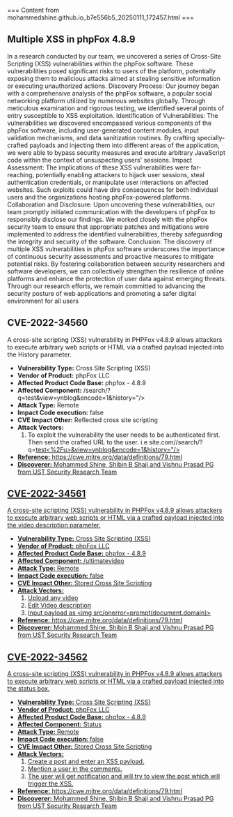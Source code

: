 === Content from mohammedshine.github.io_b7e556b5_20250111_172457.html ===

## Multiple XSS in phpFox 4.8.9

In a research conducted by our team, we uncovered a series of Cross-Site Scripting (XSS) vulnerabilities within the phpFox software. These vulnerabilities posed significant risks to users of the platform, potentially exposing them to malicious attacks aimed at stealing sensitive information or executing unauthorized actions.
Discovery Process:
Our journey began with a comprehensive analysis of the phpFox software, a popular social networking platform utilized by numerous websites globally. Through meticulous examination and rigorous testing, we identified several points of entry susceptible to XSS exploitation.
Identification of Vulnerabilities:
The vulnerabilities we discovered encompassed various components of the phpFox software, including user-generated content modules, input validation mechanisms, and data sanitization routines. By crafting specially-crafted payloads and injecting them into different areas of the application, we were able to bypass security measures and execute arbitrary JavaScript code within the context of unsuspecting users' sessions.
Impact Assessment:
The implications of these XSS vulnerabilities were far-reaching, potentially enabling attackers to hijack user sessions, steal authentication credentials, or manipulate user interactions on affected websites. Such exploits could have dire consequences for both individual users and the organizations hosting phpFox-powered platforms.
Collaboration and Disclosure:
Upon uncovering these vulnerabilities, our team promptly initiated communication with the developers of phpFox to responsibly disclose our findings. We worked closely with the phpFox security team to ensure that appropriate patches and mitigations were implemented to address the identified vulnerabilities, thereby safeguarding the integrity and security of the software.
Conclusion:
The discovery of multiple XSS vulnerabilities in phpFox software underscores the importance of continuous security assessments and proactive measures to mitigate potential risks. By fostering collaboration between security researchers and software developers, we can collectively strengthen the resilience of online platforms and enhance the protection of user data against emerging threats.
Through our research efforts, we remain committed to advancing the security posture of web applications and promoting a safer digital environment for all users
## CVE-2022-34560

A cross-site scripting (XSS) vulnerability in PHPFox v4.8.9 allows attackers to execute arbitrary web scripts or HTML via a crafted payload injected into the History parameter.

* **Vulnerability Type:** Cross Site Scripting (XSS)
* **Vendor of Product:** phpFox LLC
* **Affected Product Code Base:** phpfox - 4.8.9
* **Affected Component:** /search/?q=test&view=ynblog&encode=1&history="/><script>alert("XSS")</script>
* **Attack Type:** Remote
* **Impact Code execution:** false
* **CVE Impact Other:** Reflected cross site scripting
* **Attack Vectors:**
  1. To exploit the vulnerability the user needs to be authenticated first. Then send the crafted URL to the user. i.e site.com//search/?q=<u>test<%2Fu>&view=ynblog&encode=1&history="/><script>alert("XSS")</script>
* **Reference:** <https://cwe.mitre.org/data/definitions/79.html>
* **Discoverer:** Mohammed Shine, Shibin B Shaji and Vishnu Prasad PG from UST Security Research Team

## CVE-2022-34561

A cross-site scripting (XSS) vulnerability in PHPFox v4.8.9 allows attackers to execute arbitrary web scripts or HTML via a crafted payload injected into the video description parameter.

* **Vulnerability Type:** Cross Site Scripting (XSS)
* **Vendor of Product:** phpFox LLC
* **Affected Product Code Base:** phpfox - 4.8.9
* **Affected Component:** /ultimatevideo
* **Attack Type:** Remote
* **Impact Code execution:** false
* **CVE Impact Other:** Stored Cross Site Scripting
* **Attack Vectors:**
  1. Upload any video
  2. Edit Video description
  3. Input payload as <img src/onerror=prompt(document.domain)>
* **Reference:** <https://cwe.mitre.org/data/definitions/79.html>
* **Discoverer:** Mohammed Shine, Shibin B Shaji and Vishnu Prasad PG from UST Security Research Team

## CVE-2022-34562

A cross-site scripting (XSS) vulnerability in PHPFox v4.8.9 allows attackers to execute arbitrary web scripts or HTML via a crafted payload injected into the status box.

* **Vulnerability Type:** Cross Site Scripting (XSS)
* **Vendor of Product:** phpFox LLC
* **Affected Product Code Base:** phpfox - 4.8.9
* **Affected Component:** Status
* **Attack Type:** Remote
* **Impact Code execution:** false
* **CVE Impact Other:** Stored Cross Site Scripting
* **Attack Vectors:**
  1. Create a post and enter an XSS payload.
  2. Mention a user in the comments.
  3. The user will get notification and will try to view the post which will trigger the XSS.
* **Reference:** <https://cwe.mitre.org/data/definitions/79.html>
* **Discoverer:** Mohammed Shine, Shibin B Shaji and Vishnu Prasad PG from UST Security Research Team


